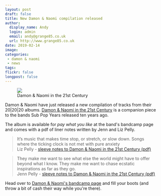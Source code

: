 ```yaml
---
layout: post
draft: false
title: New Damon & Naomi compilation released
author:
  display_name: Andy
  login: admin
  email: andy@grange85.co.uk
  url: http://www.grange85.co.uk
date: 2019-02-14
image: 
categories:
 - damon & naomi
 - news
tags:
flickr: false
longpost: false
---
```

<div class="col-md-6 float-right"><figure><img src="https://media.fullofwishes.co.uk/03-damon_and_naomi/sleeves/damon-and-naomi-in-the-21st-century.jpg" class="img-fluid" /><figcaption>Damon & Naomi in the 21st Century</figcaption></figure></div>
<p class="lead">Damon & Naomi have just released a new compilation of tracks from their 20|20|20 albums. <a href="https://damonandnaomi.bandcamp.com/album/in-the-21st-century">Damon & Naomi in the 21st Century</a> is a companion piece to the bands Sub Pop Years released ten years ago.</p>

<p>The album is available for <em>pay what you like</em> at the band's bandcamp page and comes with a pdf of liner notes written by Jenn and Liz Pelly.</p>

<blockquote>It’s music that makes time stop, or stretch, or slow down. Songs where the ticking clock is not met with pure anxiety
  <footer>Liz Pelly - <a href="https://www.20-20-20.com/s/In_the_21st_Century_notes.pdf">sleeve notes to Damon & Naomi in the 21st Century (pdf)</a></footer>
</blockquote>


<blockquote>They make me want to see what else the world might have to offer beyond what I know. They make me want to chase ecstatic inspirations as far as they go.
  <footer>Jenn Pelly - <a href="https://www.20-20-20.com/s/In_the_21st_Century_notes.pdf">sleeve notes to Damon & Naomi in the 21st Century (pdf)</a></footer>
</blockquote>

<p>Head over to <a href="https://damonandnaomi.bandcamp.com/album/in-the-21st-century">Damon & Naomi's bandcamp page</a> and fill your boots (and throw a bit of cash their way while you're there).</p>
